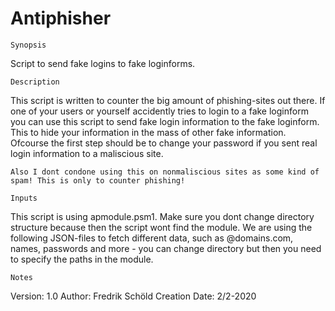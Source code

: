 # Antiphisher


    Synopsis

Script to send fake logins to fake loginforms. 

    Description

This script is written to counter the big amount of phishing-sites out there. If one of your users or yourself accidently tries to login to a fake loginform you can use this script to send fake login information to the fake loginform. 
This to hide your information in the mass of other fake information.
Ofcourse the first step should be to change your password if you sent real login information to a maliscious site.

    Also I dont condone using this on nonmaliscious sites as some kind of spam! This is only to counter phishing!

    Inputs 
This script is using apmodule.psm1. Make sure you dont change directory structure because then the script wont find the module.
We are using the following JSON-files to fetch different data, such as @domains.com, names, passwords and more - you can change directory but then you need to specify the paths in the module.

    

    Notes
Version:        1.0
Author:         Fredrik Schöld
Creation Date:  2/2-2020



